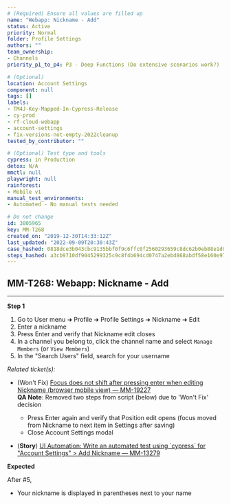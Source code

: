 ```yaml
---
# (Required) Ensure all values are filled up
name: "Webapp: Nickname - Add"
status: Active
priority: Normal
folder: Profile Settings
authors: ""
team_ownership:
- Channels
priority_p1_to_p4: P3 - Deep Functions (Do extensive scenarios work?)

# (Optional)
location: Account Settings
component: null
tags: []
labels:
- TM4J-Key-Mapped-In-Cypress-Release
- cy-prod
- rf-cloud-webapp
- account-settings
- fix-versions-not-empty-2022cleanup
tested_by_contributor: ""

# (Optional) Test type and tools
cypress: in Production
detox: N/A
mmctl: null
playwright: null
rainforest:
- Mobile v1
manual_test_environments:
- Automated - No manual tests needed

# Do not change
id: 3805965
key: MM-T268
created_on: "2019-12-30T14:33:12Z"
last_updated: "2022-09-09T20:30:43Z"
case_hashed: 0818dce3b043cbc9135bbf0f9c6ffc0f2560293659c8dc62b0eb88e1d0a7c0f010d7a6401bca144966c94f5324db75cc
steps_hashed: a3cb9710df9045299325c9c8f4b694cd0747a2ebd868abdf58e160e979257a0ce98c1d4a5291cb2f2e491f13646aea6b
---
```


<!-- (Auto-generated) Based on frontmatter's "key" and "name" -->

## MM-T268: Webapp: Nickname - Add

---

**Step 1**

1. Go to User menu ➜ Profile ➜ Profile Settings ➜ Nickname ➜ Edit
2. Enter a nickname
3. Press Enter and verify that Nickname edit closes
4. In a channel you belong to, click the channel name and select `Manage Members` (or `View Members`)
5. In the "Search Users" field, search for your username

_Related ticket(s):_

- (Won't Fix) [Focus does not shift after pressing enter when editing Nickname (browser mobile view) — MM-19227](https://mattermost.atlassian.net/browse/MM-19227)\
  **QA Note**: Removed two steps from script (below) due to 'Won't Fix' decision

  - Press Enter again and verify that Position edit opens (focus moved from Nickname to next item in Settings after saving)
  - Close Account Settings modal

- (**Story**) [UI Automation: Write an automated test using \`cypress\` for "Account Settings" > Add Nickname — MM-13279](https://mattermost.atlassian.net/browse/MM-13279)

**Expected**

After #5,

- Your nickname is displayed in parentheses next to your name
